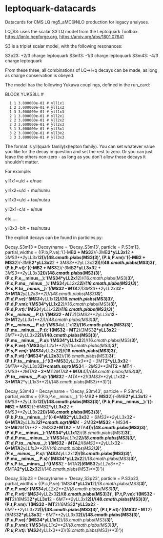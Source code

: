 # leptoquark-datacards
Datacards for CMS LQ mg5_aMC@NLO production for legacy analyses.

LQ_S3: uses the scalar S3 LQ model from the Leptoquark Toolbox: https://lqnlo.hepforge.org, https://arxiv.org/abs/1801.07641

S3 is a triplet scalar model, with the following resonances:

S3p23: +2/3 charge leptoquark
S3m13: -1/3 charge leptoquark
S3m43: -4/3 charge leptoquark

From these three, all combinations of LQ->l+q decays can be made, as long as charge conservation is obeyed.

The model has the following Yukawa couplings, defined in the run_card:

BLOCK YUKS3LL # 

      1 1 3.000000e-01 # yll1x1
      1 2 3.000000e-01 # yll1x2
      1 3 3.000000e-01 # yll1x3
      2 1 3.000000e-01 # yll2x1
      2 2 3.000000e-01 # yll2x2
      2 3 3.000000e-01 # yll2x3
      3 1 3.000000e-01 # yll3x1
      3 2 3.000000e-01 # yll3x2
      3 3 3.000000e-01 # yll3x3

The format is yll(quark family)x(lepton family). You can set whatever value you like for the decay in question and set the rest to zero. Or you can just leave the others non-zero - as long as you don't allow those decays it shouldn't matter.

For example:

yll1x1=u/d + e/nue

yll1x2=u/d + mu/numu

yll1x3=u/d + tau/nutau

yll2x1=c/s + e/nue

etc…..

yll3x3=b/t + tau/nutau

The explicit decays can be found in particles.py:

Decay_S3m13 = Decay(name = 'Decay_S3m13',
                    particle = P.S3m13,
                    partial_widths = {(P.b,P.ve):'((-MB**2 + MS3**2)*(-3*MB**2*yLL3x1**2 + 3*MS3**2*yLL3x1**2))/(48.*cmath.pi*abs(MS3)**3)',
                                      (P.b,P.vm):'((-MB**2 + MS3**2)*(-3*MB**2*yLL3x2**2 + 3*MS3**2*yLL3x2**2))/(48.*cmath.pi*abs(MS3)**3)',
                                      (P.b,P.vt):'((-MB**2 + MS3**2)*(-3*MB**2*yLL3x3**2 + 3*MS3**2*yLL3x3**2))/(48.*cmath.pi*abs(MS3)**3)',
                                      (P.c,P.e__minus__):'(MS3**4*yLL2x1**2)/(16.*cmath.pi*abs(MS3)**3)',
                                      (P.c,P.mu__minus__):'(MS3**4*yLL2x2**2)/(16.*cmath.pi*abs(MS3)**3)',
                                      (P.c,P.ta__minus__):'((MS3**2 - MTA**2)*(3*MS3**2*yLL2x3**2 - 3*MTA**2*yLL2x3**2))/(48.*cmath.pi*abs(MS3)**3)',
                                      (P.d,P.ve):'(MS3**4*yLL1x1**2)/(16.*cmath.pi*abs(MS3)**3)',
                                      (P.d,P.vm):'(MS3**4*yLL1x2**2)/(16.*cmath.pi*abs(MS3)**3)',
                                      (P.d,P.vt):'(MS3**4*yLL1x3**2)/(16.*cmath.pi*abs(MS3)**3)',
                                      (P.e__minus__,P.t):'((MS3**2 - MT**2)*(3*MS3**2*yLL3x1**2 - 3*MT**2*yLL3x1**2))/(48.*cmath.pi*abs(MS3)**3)',
                                      (P.e__minus__,P.u):'(MS3**4*yLL1x1**2)/(16.*cmath.pi*abs(MS3)**3)',
                                      (P.mu__minus__,P.t):'((MS3**2 - MT**2)*(3*MS3**2*yLL3x2**2 - 3*MT**2*yLL3x2**2))/(48.*cmath.pi*abs(MS3)**3)',
                                      (P.mu__minus__,P.u):'(MS3**4*yLL1x2**2)/(16.*cmath.pi*abs(MS3)**3)',
                                      (P.s,P.ve):'(MS3**4*yLL2x1**2)/(16.*cmath.pi*abs(MS3)**3)',
                                      (P.s,P.vm):'(MS3**4*yLL2x2**2)/(16.*cmath.pi*abs(MS3)**3)',
                                      (P.s,P.vt):'(MS3**4*yLL2x3**2)/(16.*cmath.pi*abs(MS3)**3)',
                                      (P.t,P.ta__minus__):'((3*MS3**2*yLL3x3**2 - 3*MT**2*yLL3x3**2 - 3*MTA**2*yLL3x3**2)*cmath.sqrt(MS3**4 - 2*MS3**2*MT**2 + MT**4 - 2*MS3**2*MTA**2 - 2*MT**2*MTA**2 + MTA**4))/(48.*cmath.pi*abs(MS3)**3)',
                                      (P.ta__minus__,P.u):'((MS3**2 - MTA**2)*(3*MS3**2*yLL1x3**2 - 3*MTA**2*yLL1x3**2))/(48.*cmath.pi*abs(MS3)**3)'})

Decay_S3m43 = Decay(name = 'Decay_S3m43',
                    particle = P.S3m43,
                    partial_widths = {(P.b,P.e__minus__):'((-MB**2 + MS3**2)*(-6*MB**2*yLL3x1**2 + 6*MS3**2*yLL3x1**2))/(48.*cmath.pi*abs(MS3)**3)',
                                      (P.b,P.mu__minus__):'((-MB**2 + MS3**2)*(-6*MB**2*yLL3x2**2 + 6*MS3**2*yLL3x2**2))/(48.*cmath.pi*abs(MS3)**3)',
                                      (P.b,P.ta__minus__):'((-6*MB**2*yLL3x3**2 + 6*MS3**2*yLL3x3**2 - 6*MTA**2*yLL3x3**2)*cmath.sqrt(MB**4 - 2*MB**2*MS3**2 + MS3**4 - 2*MB**2*MTA**2 - 2*MS3**2*MTA**2 + MTA**4))/(48.*cmath.pi*abs(MS3)**3)',
                                      (P.d,P.e__minus__):'(MS3**4*yLL1x1**2)/(8.*cmath.pi*abs(MS3)**3)',
                                      (P.d,P.mu__minus__):'(MS3**4*yLL1x2**2)/(8.*cmath.pi*abs(MS3)**3)',
                                      (P.d,P.ta__minus__):'((MS3**2 - MTA**2)*(6*MS3**2*yLL1x3**2 - 6*MTA**2*yLL1x3**2))/(48.*cmath.pi*abs(MS3)**3)',
                                      (P.e__minus__,P.s):'(MS3**4*yLL2x1**2)/(8.*cmath.pi*abs(MS3)**3)',
                                      (P.mu__minus__,P.s):'(MS3**4*yLL2x2**2)/(8.*cmath.pi*abs(MS3)**3)',
                                      (P.s,P.ta__minus__):'((MS3**2 - MTA**2)*(6*MS3**2*yLL2x3**2 - 6*MTA**2*yLL2x3**2))/(48.*cmath.pi*abs(MS3)**3)'})

Decay_S3p23 = Decay(name = 'Decay_S3p23',
                    particle = P.S3p23,
                    partial_widths = {(P.c,P.ve):'(MS3**4*yLL2x1**2)/(8.*cmath.pi*abs(MS3)**3)',
                                      (P.c,P.vm):'(MS3**4*yLL2x2**2)/(8.*cmath.pi*abs(MS3)**3)',
                                      (P.c,P.vt):'(MS3**4*yLL2x3**2)/(8.*cmath.pi*abs(MS3)**3)',
                                      (P.t,P.ve):'((MS3**2 - MT**2)*(6*MS3**2*yLL3x1**2 - 6*MT**2*yLL3x1**2))/(48.*cmath.pi*abs(MS3)**3)',
                                      (P.t,P.vm):'((MS3**2 - MT**2)*(6*MS3**2*yLL3x2**2 - 6*MT**2*yLL3x2**2))/(48.*cmath.pi*abs(MS3)**3)',
                                      (P.t,P.vt):'((MS3**2 - MT**2)*(6*MS3**2*yLL3x3**2 - 6*MT**2*yLL3x3**2))/(48.*cmath.pi*abs(MS3)**3)',
                                      (P.u,P.ve):'(MS3**4*yLL1x1**2)/(8.*cmath.pi*abs(MS3)**3)',
                                      (P.u,P.vm):'(MS3**4*yLL1x2**2)/(8.*cmath.pi*abs(MS3)**3)',
                                      (P.u,P.vt):'(MS3**4*yLL1x3**2)/(8.*cmath.pi*abs(MS3)**3)'})

